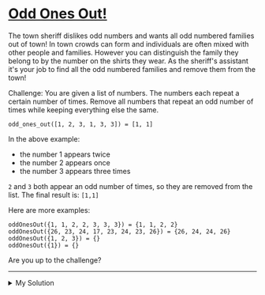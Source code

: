 # [Odd Ones Out!](https://www.codewars.com/kata/5809c661f15835266900010a)

The town sheriff dislikes odd numbers and wants all odd numbered families out of town! In town crowds can form and
individuals are often mixed with other people and families. However you can distinguish the family they belong to by the
number on the shirts they wear. As the sheriff's assistant it's your job to find all the odd numbered families and
remove them from the town!

Challenge: You are given a list of numbers. The numbers each repeat a certain number of times. Remove all numbers that
repeat an odd number of times while keeping everything else the same.

    odd_ones_out([1, 2, 3, 1, 3, 3]) = [1, 1]

In the above example:

- the number 1 appears twice
- the number 2 appears once
- the number 3 appears three times

`2` and `3` both appear an odd number of times, so they are removed from the list. The final result is: `[1,1]`

Here are more examples:

    oddOnesOut({1, 1, 2, 2, 3, 3, 3}) = {1, 1, 2, 2}
    oddOnesOut({26, 23, 24, 17, 23, 24, 23, 26}) = {26, 24, 24, 26}
    oddOnesOut({1, 2, 3}) = {}
    oddOnesOut({1}) = {}

Are you up to the challenge?

---

<details><summary>My Solution</summary>

```js
function oddOnesOut(nums) {
  const dict = {}
  for (let n of nums) {
    dict[n] ? dict[n]++ : (dict[n] = 1)
  }
  return nums.filter(n => dict[n] % 2 === 0)
}
```

</details>
